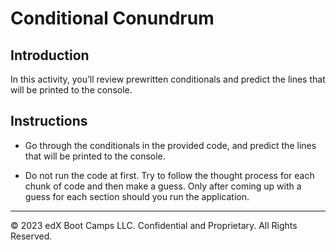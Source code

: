 # Conditional Conundrum

## Introduction

In this activity, you’ll review prewritten conditionals and predict the lines that will be printed to the console.

## Instructions

* Go through the conditionals in the provided code, and predict the lines that will be printed to the console.

* Do not run the code at first. Try to follow the thought process for each chunk of code and then make a guess. Only after coming up with a guess for each section should you run the application.

---

© 2023 edX Boot Camps LLC. Confidential and Proprietary. All Rights Reserved.
